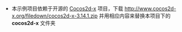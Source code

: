 - 本示例项目依赖于开源的 [Cocos2d-x](http://www.cocos2d-x.org/) 项目，下载 http://www.cocos2d-x.org/filedown/cocos2d-x-3.14.1.zip 并用相应内容来替换本项目下的 **cocos2d-x** 文件夹

